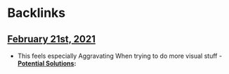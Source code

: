 
# Backlinks
## [February 21st, 2021](<February 21st, 2021.md>)
- This feels especially Aggravating When trying to do more visual stuff
                        - **[Potential Solutions](<Potential Solutions.md>):**

